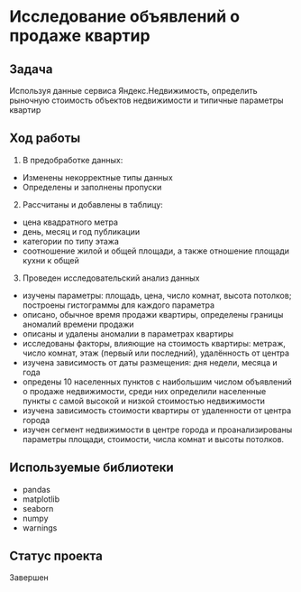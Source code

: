 # Исследование объявлений о продаже квартир

## Задача

Используя данные сервиса Яндекс.Недвижимость, определить рыночную стоимость объектов недвижимости и типичные параметры квартир

## Ход работы
1. В предобработке данных:
  * Изменены некорректные типы данных 
  * Определены и заполнены пропуски
2. Рассчитаны и добавлены в таблицу:
  * цена квадратного метра
  * день, месяц и год публикации
  * категории по типу этажа
  * соотношение жилой и общей площади, а также отношение площади кухни к общей
3. Проведен исследовательский анализ данных
  * изучены параметры: площадь, цена, число комнат, высота потолков; построены гистограммы для каждого параметра
  * описано, обычное время продажи квартиры, определены границы аномалий времени продажи  
  * описаны и удалены аномалии в параметрах квартиры
  * исследованы факторы, влияющие на стоимость квартиры: метраж, число комнат, этаж (первый или последний), удалённость от центра
  * изучена зависимость от даты размещения: дня недели, месяца и года
  * опредены 10 населенных пунктов с наибольшим числом объявлений о продаже недвижимости, среди них определили населенные пункты с 
    самой высокой и низкой стоимостью недвижимости
  * изучена зависимость стоимости квартиры от удаленности от центра города
  * изучен сегмент недвижимости в центре города и проанализированы параметры площади, стоимости, числа комнат и высоты потолков.
 
## Используемые библиотеки
* pandas
* matplotlib
* seaborn
* numpy
* warnings

## Статус проекта
Завершен
